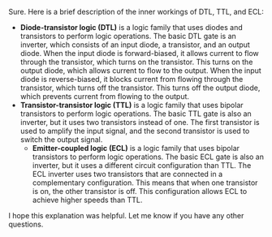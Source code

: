 Sure. Here is a brief description of the inner workings of DTL, TTL, and ECL:

* **Diode-transistor logic (DTL)** is a logic family that uses diodes and transistors to perform logic operations. The basic DTL gate is an inverter, which consists of an input diode, a transistor, and an output diode. When the input diode is forward-biased, it allows current to flow through the transistor, which turns on the transistor. This turns on the output diode, which allows current to flow to the output. When the input diode is reverse-biased, it blocks current from flowing through the transistor, which turns off the transistor. This turns off the output diode, which prevents current from flowing to the output.
* **Transistor-transistor logic (TTL)** is a logic family that uses bipolar transistors to perform logic operations. The basic TTL gate is also an inverter, but it uses two transistors instead of one. The first transistor is used to amplify the input signal, and the second transistor is used to switch the output signal.
	* **Emitter-coupled logic (ECL)** is a logic family that uses bipolar transistors to perform logic operations. The basic ECL gate is also an inverter, but it uses a different circuit configuration than TTL. The ECL inverter uses two transistors that are connected in a complementary configuration. This means that when one transistor is on, the other transistor is off. This configuration allows ECL to achieve higher speeds than TTL.

I hope this explanation was helpful. Let me know if you have any other questions.